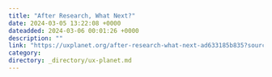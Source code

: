 ```yaml
---
title: "After Research, What Next?"
date: 2024-03-05 13:22:08 +0000
dateadded: 2024-03-06 00:01:26 +0000
description: ""
link: "https://uxplanet.org/after-research-what-next-ad633185b835?source=rss----819cc2aaeee0---4"
category:
directory: _directory/ux-planet.md
---
```

